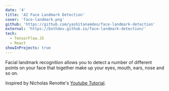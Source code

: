 ```yaml
---
date: '4'
title: 'AI Face Landmark Detection'
cover: 'face-landmark.png'
github: 'https://github.com/yashitanamdeo/face-landmark-detection'
external: 'https://bothdev.github.io/face-landmark-detection/'
tech:
  - TensorFlow.JS
  - React
showInProjects: true
---
```


Facial landmark recognition allows you to detect a number of different points on your face that together make up your eyes, mouth, ears, nose and so on.

Inspired by Nicholas Renotte's [Youtube Tutorial](https://www.youtube.com/watch?v=7lXYGDVHUNw).
